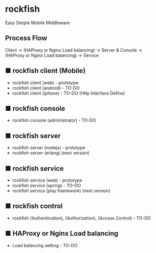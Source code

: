 # rockfish

   Easy Simple Mobile Middleware

## Process Flow
   Client -> (HAProxy or Nginx Load balancing) ->
   Server & Console -> (HAProxy or Nginx Load balancing) ->
   Service

## ■ rockfish client (Mobile)
   * rockfish client (web) - prototype
   * rockfish client (android) - TO-DO
   * rockfish client (iphone) - TO-DO (Http Interface Define)
   
## ■ rockfish console
   * rockfish console (administrator) - TO-DO

## ■ rockfish server
   * rockfish server (nodejs) - prototype
   * rockfish server (erlang) (next version)
   
## ■ rockfish service
   * rockfish service (web) - prototype
   * rockfish service (spring) - TO-DO
   * rockfish service (play framework) (next version)

## ■ rockfish control
   * rockfish (Authentication), (Authorization), (Access Control) - TO-DO

## ■ HAProxy or Nginx Load balancing 
   * Load balancing setting - TO-DO 
